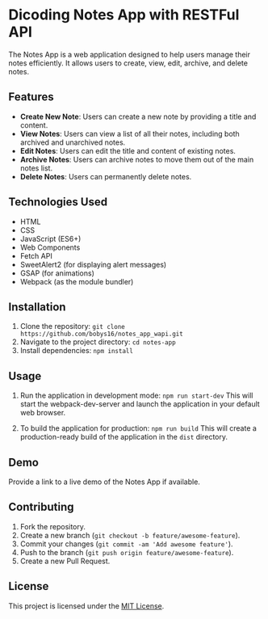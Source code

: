 # Dicoding Notes App with RESTFul API

The Notes App is a web application designed to help users manage their notes efficiently. It allows users to create, view, edit, archive, and delete notes.

## Features

- **Create New Note**: Users can create a new note by providing a title and content.
- **View Notes**: Users can view a list of all their notes, including both archived and unarchived notes.
- **Edit Notes**: Users can edit the title and content of existing notes.
- **Archive Notes**: Users can archive notes to move them out of the main notes list.
- **Delete Notes**: Users can permanently delete notes.

## Technologies Used

- HTML
- CSS
- JavaScript (ES6+)
- Web Components
- Fetch API
- SweetAlert2 (for displaying alert messages)
- GSAP (for animations)
- Webpack (as the module bundler)

## Installation

1. Clone the repository:
`
git clone https://github.com/bobys16/notes_app_wapi.git
`
2. Navigate to the project directory:
`
cd notes-app
`
3. Install dependencies:
`
npm install
`
## Usage

1. Run the application in development mode:
`
npm run start-dev
`
This will start the webpack-dev-server and launch the application in your default web browser.

2. To build the application for production:
`
npm run build
`
This will create a production-ready build of the application in the `dist` directory.

## Demo

Provide a link to a live demo of the Notes App if available.

## Contributing

1. Fork the repository.
2. Create a new branch (`git checkout -b feature/awesome-feature`).
3. Commit your changes (`git commit -am 'Add awesome feature'`).
4. Push to the branch (`git push origin feature/awesome-feature`).
5. Create a new Pull Request.

## License

This project is licensed under the [MIT License](LICENSE).
